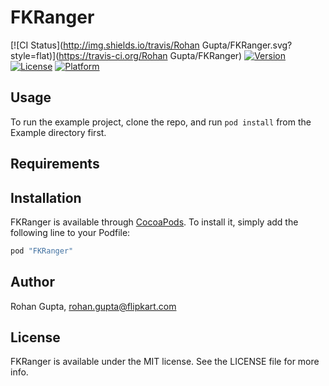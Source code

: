 # FKRanger

[![CI Status](http://img.shields.io/travis/Rohan Gupta/FKRanger.svg?style=flat)](https://travis-ci.org/Rohan Gupta/FKRanger)
[![Version](https://img.shields.io/cocoapods/v/FKRanger.svg?style=flat)](http://cocoapods.org/pods/FKRanger)
[![License](https://img.shields.io/cocoapods/l/FKRanger.svg?style=flat)](http://cocoapods.org/pods/FKRanger)
[![Platform](https://img.shields.io/cocoapods/p/FKRanger.svg?style=flat)](http://cocoapods.org/pods/FKRanger)

## Usage

To run the example project, clone the repo, and run `pod install` from the Example directory first.

## Requirements

## Installation

FKRanger is available through [CocoaPods](http://cocoapods.org). To install
it, simply add the following line to your Podfile:

```ruby
pod "FKRanger"
```

## Author

Rohan Gupta, rohan.gupta@flipkart.com

## License

FKRanger is available under the MIT license. See the LICENSE file for more info.
